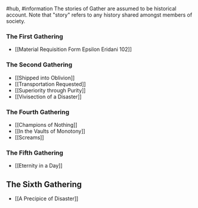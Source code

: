 #hub, #information 
The stories of Gather are assumed to be historical account. Note that "story" refers to any history shared amongst members of society. 

### The First Gathering
- [[Material Requisition Form Epsilon Eridani 102]]

### The Second Gathering
- [[Shipped into Oblivion]]
- [[Transportation Requested]]
- [[Superiority through Purity]]
- [[Vivisection of a Disaster]]

### The Fourth Gathering 
- [[Champions of Nothing]]
- [[In the Vaults of Monotony]]
- [[Screams]]

### The Fifth Gathering
- [[Eternity in a Day]]

## The Sixth Gathering
- [[A Precipice of Disaster]]